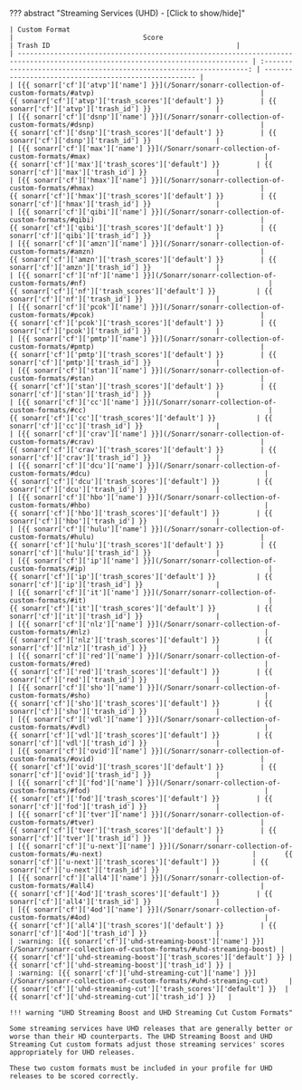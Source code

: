 ??? abstract "Streaming Services (UHD) - [Click to show/hide]"

    | Custom Format                                                                                                                   |                                Score                                 | Trash ID                                              |
    | ------------------------------------------------------------------------------------------------------------------------------- | :------------------------------------------------------------------: | ----------------------------------------------------- |
    | [{{ sonarr['cf']['atvp']['name'] }}](/Sonarr/sonarr-collection-of-custom-formats/#atvp)                                         |        {{ sonarr['cf']['atvp']['trash_scores']['default'] }}         | {{ sonarr['cf']['atvp']['trash_id'] }}                |
    | [{{ sonarr['cf']['dsnp']['name'] }}](/Sonarr/sonarr-collection-of-custom-formats/#dsnp)                                         |        {{ sonarr['cf']['dsnp']['trash_scores']['default'] }}         | {{ sonarr['cf']['dsnp']['trash_id'] }}                |
    | [{{ sonarr['cf']['max']['name'] }}](/Sonarr/sonarr-collection-of-custom-formats/#max)                                           |         {{ sonarr['cf']['max']['trash_scores']['default'] }}         | {{ sonarr['cf']['max']['trash_id'] }}                 |
    | [{{ sonarr['cf']['hmax']['name'] }}](/Sonarr/sonarr-collection-of-custom-formats/#hmax)                                         |        {{ sonarr['cf']['hmax']['trash_scores']['default'] }}         | {{ sonarr['cf']['hmax']['trash_id'] }}                |
    | [{{ sonarr['cf']['qibi']['name'] }}](/Sonarr/sonarr-collection-of-custom-formats/#qibi)                                         |        {{ sonarr['cf']['qibi']['trash_scores']['default'] }}         | {{ sonarr['cf']['qibi']['trash_id'] }}                |
    | [{{ sonarr['cf']['amzn']['name'] }}](/Sonarr/sonarr-collection-of-custom-formats/#amzn)                                         |        {{ sonarr['cf']['amzn']['trash_scores']['default'] }}         | {{ sonarr['cf']['amzn']['trash_id'] }}                |
    | [{{ sonarr['cf']['nf']['name'] }}](/Sonarr/sonarr-collection-of-custom-formats/#nf)                                             |         {{ sonarr['cf']['nf']['trash_scores']['default'] }}          | {{ sonarr['cf']['nf']['trash_id'] }}                  |
    | [{{ sonarr['cf']['pcok']['name'] }}](/Sonarr/sonarr-collection-of-custom-formats/#pcok)                                         |        {{ sonarr['cf']['pcok']['trash_scores']['default'] }}         | {{ sonarr['cf']['pcok']['trash_id'] }}                |
    | [{{ sonarr['cf']['pmtp']['name'] }}](/Sonarr/sonarr-collection-of-custom-formats/#pmtp)                                         |        {{ sonarr['cf']['pmtp']['trash_scores']['default'] }}         | {{ sonarr['cf']['pmtp']['trash_id'] }}                |
    | [{{ sonarr['cf']['stan']['name'] }}](/Sonarr/sonarr-collection-of-custom-formats/#stan)                                         |        {{ sonarr['cf']['stan']['trash_scores']['default'] }}         | {{ sonarr['cf']['stan']['trash_id'] }}                |
    | [{{ sonarr['cf']['cc']['name'] }}](/Sonarr/sonarr-collection-of-custom-formats/#cc)                                             |         {{ sonarr['cf']['cc']['trash_scores']['default'] }}          | {{ sonarr['cf']['cc']['trash_id'] }}                  |
    | [{{ sonarr['cf']['crav']['name'] }}](/Sonarr/sonarr-collection-of-custom-formats/#crav)                                         |        {{ sonarr['cf']['crav']['trash_scores']['default'] }}         | {{ sonarr['cf']['crav']['trash_id'] }}                |
    | [{{ sonarr['cf']['dcu']['name'] }}](/Sonarr/sonarr-collection-of-custom-formats/#dcu)                                           |         {{ sonarr['cf']['dcu']['trash_scores']['default'] }}         | {{ sonarr['cf']['dcu']['trash_id'] }}                 |
    | [{{ sonarr['cf']['hbo']['name'] }}](/Sonarr/sonarr-collection-of-custom-formats/#hbo)                                           |         {{ sonarr['cf']['hbo']['trash_scores']['default'] }}         | {{ sonarr['cf']['hbo']['trash_id'] }}                 |
    | [{{ sonarr['cf']['hulu']['name'] }}](/Sonarr/sonarr-collection-of-custom-formats/#hulu)                                         |        {{ sonarr['cf']['hulu']['trash_scores']['default'] }}         | {{ sonarr['cf']['hulu']['trash_id'] }}                |
    | [{{ sonarr['cf']['ip']['name'] }}](/Sonarr/sonarr-collection-of-custom-formats/#ip)                                             |         {{ sonarr['cf']['ip']['trash_scores']['default'] }}          | {{ sonarr['cf']['ip']['trash_id'] }}                  |
    | [{{ sonarr['cf']['it']['name'] }}](/Sonarr/sonarr-collection-of-custom-formats/#it)                                             |         {{ sonarr['cf']['it']['trash_scores']['default'] }}          | {{ sonarr['cf']['it']['trash_id'] }}                  |
    | [{{ sonarr['cf']['nlz']['name'] }}](/Sonarr/sonarr-collection-of-custom-formats/#nlz)                                           |         {{ sonarr['cf']['nlz']['trash_scores']['default'] }}         | {{ sonarr['cf']['nlz']['trash_id'] }}                 |
    | [{{ sonarr['cf']['red']['name'] }}](/Sonarr/sonarr-collection-of-custom-formats/#red)                                           |         {{ sonarr['cf']['red']['trash_scores']['default'] }}         | {{ sonarr['cf']['red']['trash_id'] }}                 |
    | [{{ sonarr['cf']['sho']['name'] }}](/Sonarr/sonarr-collection-of-custom-formats/#sho)                                           |         {{ sonarr['cf']['sho']['trash_scores']['default'] }}         | {{ sonarr['cf']['sho']['trash_id'] }}                 |
    | [{{ sonarr['cf']['vdl']['name'] }}](/Sonarr/sonarr-collection-of-custom-formats/#vdl)                                           |         {{ sonarr['cf']['vdl']['trash_scores']['default'] }}         | {{ sonarr['cf']['vdl']['trash_id'] }}                 |
    | [{{ sonarr['cf']['ovid']['name'] }}](/Sonarr/sonarr-collection-of-custom-formats/#ovid)                                         |        {{ sonarr['cf']['ovid']['trash_scores']['default'] }}         | {{ sonarr['cf']['ovid']['trash_id'] }}                |
    | [{{ sonarr['cf']['fod']['name'] }}](/Sonarr/sonarr-collection-of-custom-formats/#fod)                                           |         {{ sonarr['cf']['fod']['trash_scores']['default'] }}         | {{ sonarr['cf']['fod']['trash_id'] }}                 |
    | [{{ sonarr['cf']['tver']['name'] }}](/Sonarr/sonarr-collection-of-custom-formats/#tver)                                         |        {{ sonarr['cf']['tver']['trash_scores']['default'] }}         | {{ sonarr['cf']['tver']['trash_id'] }}                |
    | [{{ sonarr['cf']['u-next']['name'] }}](/Sonarr/sonarr-collection-of-custom-formats/#u-next)                                     |       {{ sonarr['cf']['u-next']['trash_scores']['default'] }}        | {{ sonarr['cf']['u-next']['trash_id'] }}              |
    | [{{ sonarr['cf']['all4']['name'] }}](/Sonarr/sonarr-collection-of-custom-formats/#all4)                                         |         {{ sonarr['cf']['4od']['trash_scores']['default'] }}         | {{ sonarr['cf']['all4']['trash_id'] }}                |
    | [{{ sonarr['cf']['4od']['name'] }}](/Sonarr/sonarr-collection-of-custom-formats/#4od)                                           |        {{ sonarr['cf']['all4']['trash_scores']['default'] }}         | {{ sonarr['cf']['4od']['trash_id'] }}                 |
    | :warning: [{{ sonarr['cf']['uhd-streaming-boost']['name'] }}](/Sonarr/sonarr-collection-of-custom-formats/#uhd-streaming-boost) | {{ sonarr['cf']['uhd-streaming-boost']['trash_scores']['default'] }} | {{ sonarr['cf']['uhd-streaming-boost']['trash_id'] }} |
    | :warning: [{{ sonarr['cf']['uhd-streaming-cut']['name'] }}](/Sonarr/sonarr-collection-of-custom-formats/#uhd-streaming-cut)     |  {{ sonarr['cf']['uhd-streaming-cut']['trash_scores']['default'] }}  | {{ sonarr['cf']['uhd-streaming-cut']['trash_id'] }}   |

    !!! warning "UHD Streaming Boost and UHD Streaming Cut Custom Formats"

    Some streaming services have UHD releases that are generally better or worse than their HD counterparts. The UHD Streaming Boost and UHD Streaming Cut custom formats adjust those streaming services' scores appropriately for UHD releases.

    These two custom formats must be included in your profile for UHD releases to be scored correctly.
